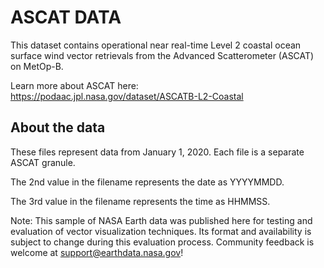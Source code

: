 # ASCAT DATA
This dataset contains operational near real-time Level 2 coastal ocean surface wind vector retrievals from the Advanced Scatterometer (ASCAT) on MetOp-B.

Learn more about ASCAT here: https://podaac.jpl.nasa.gov/dataset/ASCATB-L2-Coastal

## About the data
These files represent data from January 1, 2020. Each file is a separate ASCAT granule.

The 2nd value in the filename represents the date as YYYYMMDD.

The 3rd value in the filename represents the time as HHMMSS.

Note: This sample of NASA Earth data was published here for testing and evaluation of vector visualization techniques. Its format and availability is subject to change during this evaluation process. Community feedback is welcome at support@earthdata.nasa.gov!